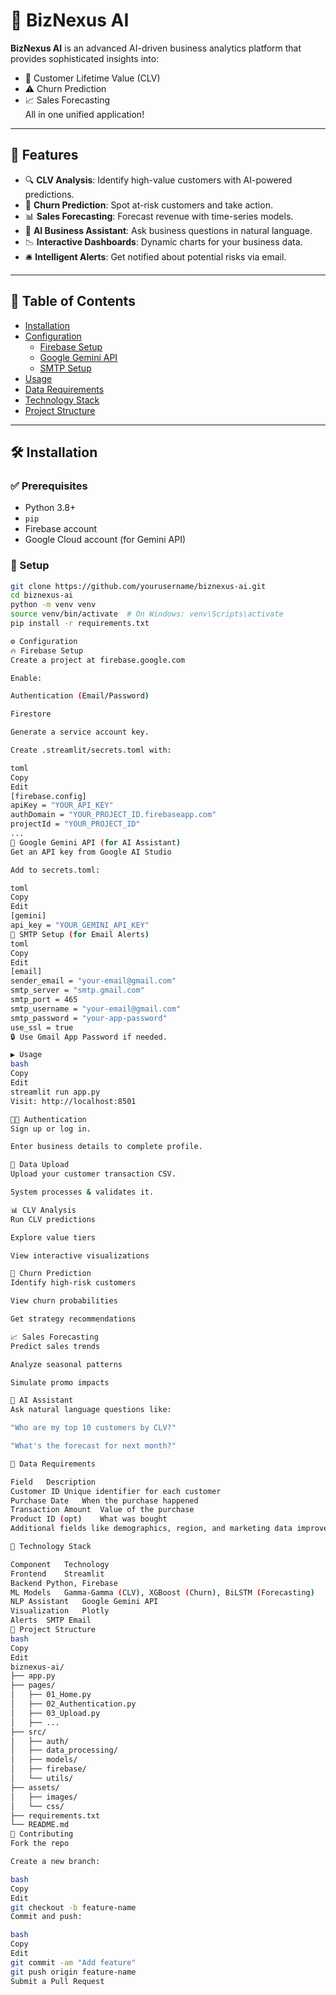 # 🚀 BizNexus AI

**BizNexus AI** is an advanced AI-driven business analytics platform that provides sophisticated insights into:

- 🧮 Customer Lifetime Value (CLV)
- ⚠️ Churn Prediction
- 📈 Sales Forecasting  
All in one unified application!

---

## 🌟 Features

- 🔍 **CLV Analysis**: Identify high-value customers with AI-powered predictions.
- 🔁 **Churn Prediction**: Spot at-risk customers and take action.
- 📊 **Sales Forecasting**: Forecast revenue with time-series models.
- 🤖 **AI Business Assistant**: Ask business questions in natural language.
- 📉 **Interactive Dashboards**: Dynamic charts for your business data.
- 🛎️ **Intelligent Alerts**: Get notified about potential risks via email.

---

## 📂 Table of Contents

- [Installation](#installation)
- [Configuration](#configuration)
  - [Firebase Setup](#firebase-setup)
  - [Google Gemini API](#google-gemini-api)
  - [SMTP Setup](#smtp-setup)
- [Usage](#usage)
- [Data Requirements](#data-requirements)
- [Technology Stack](#technology-stack)
- [Project Structure](#project-structure)

---

## 🛠 Installation

### ✅ Prerequisites

- Python 3.8+
- `pip`
- Firebase account
- Google Cloud account (for Gemini API)

### 🔧 Setup

```bash
git clone https://github.com/yourusername/biznexus-ai.git
cd biznexus-ai
python -m venv venv
source venv/bin/activate  # On Windows: venv\Scripts\activate
pip install -r requirements.txt

⚙️ Configuration
🔥 Firebase Setup
Create a project at firebase.google.com

Enable:

Authentication (Email/Password)

Firestore

Generate a service account key.

Create .streamlit/secrets.toml with:

toml
Copy
Edit
[firebase.config]
apiKey = "YOUR_API_KEY"
authDomain = "YOUR_PROJECT_ID.firebaseapp.com"
projectId = "YOUR_PROJECT_ID"
...
🧠 Google Gemini API (for AI Assistant)
Get an API key from Google AI Studio

Add to secrets.toml:

toml
Copy
Edit
[gemini]
api_key = "YOUR_GEMINI_API_KEY"
📧 SMTP Setup (for Email Alerts)
toml
Copy
Edit
[email]
sender_email = "your-email@gmail.com"
smtp_server = "smtp.gmail.com"
smtp_port = 465
smtp_username = "your-email@gmail.com"
smtp_password = "your-app-password"
use_ssl = true
🔒 Use Gmail App Password if needed.

▶️ Usage
bash
Copy
Edit
streamlit run app.py
Visit: http://localhost:8501

🧑‍💼 Authentication
Sign up or log in.

Enter business details to complete profile.

📁 Data Upload
Upload your customer transaction CSV.

System processes & validates it.

📊 CLV Analysis
Run CLV predictions

Explore value tiers

View interactive visualizations

🚨 Churn Prediction
Identify high-risk customers

View churn probabilities

Get strategy recommendations

📈 Sales Forecasting
Predict sales trends

Analyze seasonal patterns

Simulate promo impacts

🤖 AI Assistant
Ask natural language questions like:

"Who are my top 10 customers by CLV?"

"What's the forecast for next month?"

🧾 Data Requirements

Field	Description
Customer ID	Unique identifier for each customer
Purchase Date	When the purchase happened
Transaction Amount	Value of the purchase
Product ID (opt)	What was bought
Additional fields like demographics, region, and marketing data improve results.

🧰 Technology Stack

Component	Technology
Frontend	Streamlit
Backend	Python, Firebase
ML Models	Gamma-Gamma (CLV), XGBoost (Churn), BiLSTM (Forecasting)
NLP Assistant	Google Gemini API
Visualization	Plotly
Alerts	SMTP Email
📁 Project Structure
bash
Copy
Edit
biznexus-ai/
├── app.py
├── pages/
│   ├── 01_Home.py
│   ├── 02_Authentication.py
│   ├── 03_Upload.py
│   ├── ...
├── src/
│   ├── auth/
│   ├── data_processing/
│   ├── models/
│   ├── firebase/
│   └── utils/
├── assets/
│   ├── images/
│   └── css/
├── requirements.txt
└── README.md
🤝 Contributing
Fork the repo

Create a new branch:

bash
Copy
Edit
git checkout -b feature-name
Commit and push:

bash
Copy
Edit
git commit -am "Add feature"
git push origin feature-name
Submit a Pull Request

